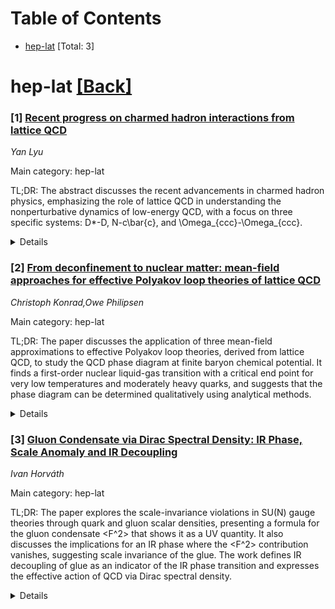 <div id=toc></div>

# Table of Contents

- [hep-lat](#hep-lat) [Total: 3]


<div id='hep-lat'></div>

# hep-lat [[Back]](#toc)

### [1] [Recent progress on charmed hadron interactions from lattice QCD](https://arxiv.org/abs/2509.03156)
*Yan Lyu*

Main category: hep-lat

TL;DR: The abstract discusses the recent advancements in charmed hadron physics, emphasizing the role of lattice QCD in understanding the nonperturbative dynamics of low-energy QCD, with a focus on three specific systems: D*-D, N-c\bar{c}, and \Omega_{ccc}-\Omega_{ccc}.


<details>
  <summary>Details</summary>
Motivation: The motivation is to highlight the importance of understanding charmed hadron interactions due to the discovery of exotic states such as T^+_{cc} and P_c, which have spurred rapid progress in the field.

Method: The method involves the use of lattice QCD as a reliable tool for studying the nonperturbative dynamics of low-energy QCD, specifically in the context of charmed hadron interactions.

Result: The results are expected to provide insights into the interactions of charmed hadrons within the three representative systems: D*-D, N-c\bar{c}, and \Omega_{ccc}-\Omega_{ccc}.

Conclusion: The conclusion suggests that lattice QCD studies offer a significant contribution to the understanding of charmed hadron interactions, which is crucial in light of new experimental discoveries.

Abstract: Recent years have witnessed rapid progress in charmed hadron physics, driven
by numerous experimental discoveries of exotic states such as $T^+_{cc}$ and
$P_c$. These findings have highlighted the importance of understanding charmed
hadron interactions. With significant advances in theory and computation,
lattice QCD has become a reliable tool for studying nonperturbative dynamics of
low-energy QCD. In this talk, I review recent lattice QCD studies of charmed
hadron interactions, focusing on three representative systems: $D^*$-$D$,
$N$-$c\bar c$, and $\Omega_{ccc}$-$\Omega_{ccc}$.

</details>


### [2] [From deconfinement to nuclear matter: mean-field approaches for effective Polyakov loop theories of lattice QCD](https://arxiv.org/abs/2509.03172)
*Christoph Konrad,Owe Philipsen*

Main category: hep-lat

TL;DR: The paper discusses the application of three mean-field approximations to effective Polyakov loop theories, derived from lattice QCD, to study the QCD phase diagram at finite baryon chemical potential. It finds a first-order nuclear liquid-gas transition with a critical end point for very low temperatures and moderately heavy quarks, and suggests that the phase diagram can be determined qualitatively using analytical methods.


<details>
  <summary>Details</summary>
Motivation: The motivation is to overcome the sign problem in numerical studies of the QCD phase diagram at finite baryon chemical potential on the lattice, by applying mean-field approximations to effective theories that are more tractable and have a less severe sign problem.

Method: Three mean-field approximations are applied to effective Polyakov loop theories, which incorporate local fluctuations to varying degrees. The predictions of these approximations are compared against Monte Carlo results for deconfinement and baryon onset transitions.

Result: A first-order nuclear liquid-gas transition with a critical end point is found for very low temperatures and moderately heavy quarks. The location of critical end points influenced by fluctuations is not accurate, but the overall phase diagram can still be determined qualitatively with analytical approaches.

Conclusion: Analytical methods, despite their limitations in predicting the exact location of critical end points, can provide a qualitative determination of the QCD phase diagram for heavy quarks at finite baryon chemical potential.

Abstract: Numerical studies of the QCD phase diagram at finite baryon chemical
potential $\mu_B$ on the lattice are impeded by a sign problem. Effective
Polyakov loop theories derived from lattice QCD via combined strong-coupling
and hopping expansions are valid for heavy quarks only, but tractable with a
significantly less severe sign problem. In this work, we apply three mean-field
approximations to these effective theories, each incorporating local
fluctuations to different degrees. We compare their predictions against Monte
Carlo results for the deconfinement transition at high temperatures and for the
baryon onset transition at low temperatures. In agreement with earlier
effective theory simulations, we find a first-order nuclear liquid-gas
transition with a critical end point for very low temperatures and moderately
heavy quarks. While the location of fluctuation-dominated critical end points
is expectedly inaccurate, the phase diagram of lattice QCD with heavy quarks
can be determined qualitatively with entirely analytical methods.

</details>


### [3] [Gluon Condensate via Dirac Spectral Density: IR Phase, Scale Anomaly and IR Decoupling](https://arxiv.org/abs/2509.03509)
*Ivan Horváth*

Main category: hep-lat

TL;DR: The paper explores the scale-invariance violations in SU(N) gauge theories through quark and gluon scalar densities, presenting a formula for the gluon condensate <F^2> that shows it as a UV quantity. It also discusses the implications for an IR phase where the <F^2> contribution vanishes, suggesting scale invariance of the glue. The work defines IR decoupling of glue as an indicator of the IR phase transition and expresses the effective action of QCD via Dirac spectral density.


<details>
  <summary>Details</summary>
Motivation: To understand the degree of scale-invariance violations in SU(N) gauge theories with fundamental quarks by analyzing quark and gluon scalar densities, and to explore the nature of the recently discovered IR phase where IR degrees of freedom become independent of the system's bulk.

Method: A theoretical approach is taken to derive a formula for the gluon condensate <F^2> using the spectral density of Dirac modes, similar to the known decomposition for the quark condensate <ψψ>. The method also involves defining the IR decoupling of glue and expressing the effective action of full QCD via Dirac spectral density using coherent lattice QCD.

Result: The formula for the gluon condensate <F^2> reveals that it is a strictly UV quantity, and for the IR phase, the <F^2> contribution from the IR part is found to vanish, implying scale invariance of the glue. The IR decoupling of glue is proposed as an alternative indicator for the IR phase transition, and the effective action of QCD is successfully expressed entirely via Dirac spectral density.

Conclusion: The study concludes that the gluon condensate <F^2> does not contribute to the scale anomaly in the IR phase, which is consistent with the notion of scale invariance. The IR decoupling of glue is suggested as a new way to signal the IR phase transition, and the use of Dirac spectral density provides a novel expression for the effective action of full QCD.

Abstract: Quark and gluon scalar densities, $\langle \bar{\psi} \psi \rangle$ and
$\langle F^2 \rangle$, reflect the degree of scale-invariance violations in
SU(N) gauge theories with fundamental quarks. It is known that $\langle
\bar{\psi} \psi \rangle$ can be usefully scale-decomposed via spectral density
$\rho(\lambda)$ of Dirac modes. Here I give such formula for $\langle F^2
\rangle$, which reveals that gluon condensate is a strictly UV quantity. For
the recently-found IR phase [1,2], where the infrared (IR) degrees of freedom
separate out and become independent of the system's bulk, it implies that
$\langle F^2 \rangle$ due to this IR part vanishes. Its glue thus doesn't
contribute to scale anomaly of the entire system and is, in this sense, scale
invariant consistently with the original claim. Associated formulas are used us
to define IR decoupling of glue, which may serve as an alternative indicator of
IR phase transition. Using the simplest form of coherent lattice QCD, we
express the effective action of full QCD entirely via Dirac spectral density.

</details>
